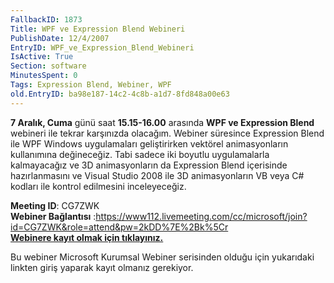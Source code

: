 ```yaml
---
FallbackID: 1873
Title: WPF ve Expression Blend Webineri
PublishDate: 12/4/2007
EntryID: WPF_ve_Expression_Blend_Webineri
IsActive: True
Section: software
MinutesSpent: 0
Tags: Expression Blend, Webiner, WPF
old.EntryID: ba98e187-14c2-4c8b-a1d7-8fd848a00e63
---
```

**7 Aralık, Cuma** günü saat **15.15-16.00** arasında **WPF ve
Expression Blend** webineri ile tekrar karşınızda olacağım. Webiner
süresince Expression Blend ile WPF Windows uygulamaları geliştirirken
vektörel animasyonların kullanımına değineceğiz. Tabi sadece iki boyutlu
uygulamalarla kalmayacağız ve 3D animasyonların da Expression Blend
içerisinde hazırlanmasını ve Visual Studio 2008 ile 3D animasyonların VB
veya C\# kodları ile kontrol edilmesini inceleyeceğiz.

**Meeting ID**: CG7ZWK\
 **Webiner Bağlantısı**
:<https://www112.livemeeting.com/cc/microsoft/join?id=CG7ZWK&role=attend&pw=2kDD%7E%2Bk%5Cr> \
 [**Webinere kayıt olmak için
tıklayınız.**](http://msevents.microsoft.com/CUI/WebCastEventDetails.aspx?EventID=1032358781&EventCategory=2&culture=tr-TR&CountryCode=TR)

Bu webiner Microsoft Kurumsal Webiner serisinden olduğu için yukarıdaki
linkten giriş yaparak kayıt olmanız gerekiyor.



